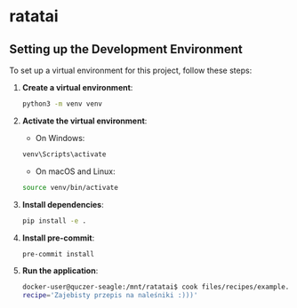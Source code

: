 # ratatai

## Setting up the Development Environment

To set up a virtual environment for this project, follow these steps:

1. **Create a virtual environment**:
    ```bash
    python3 -m venv venv
    ```

2. **Activate the virtual environment**:
    - On Windows:
    ```bash
    venv\Scripts\activate
    ```
    - On macOS and Linux:
    ```bash
    source venv/bin/activate
    ```

3. **Install dependencies**:
    ```bash
    pip install -e .
    ```
4. **Install pre-commit**:
    ```bash
    pre-commit install
    ```
5. **Run the application**:
    ```bash
    docker-user@quczer-seagle:/mnt/ratatai$ cook files/recipes/example.txt
    recipe='Zajebisty przepis na naleśniki :)))'
    ```
